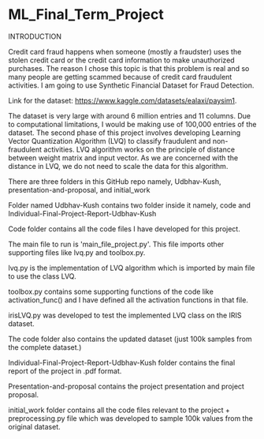# ML_Final_Term_Project

INTRODUCTION

Credit card fraud happens when someone (mostly a fraudster) uses the stolen credit card or the credit card information to make unauthorized purchases. The reason I chose this topic is that this problem is real and so many people are getting scammed because of credit card fraudulent activities. I am going to use Synthetic Financial Dataset for Fraud Detection.

Link for the dataset: https://www.kaggle.com/datasets/ealaxi/paysim1.

The dataset is very large with around 6 million entries and 11 columns. Due to computational limitations, I would be making use of 100,000 entries of the dataset.
The second phase of this project involves developing Learning Vector Quantization Algorithm (LVQ) to classify fraudulent and non-fraudulent activities. LVQ algorithm works on the principle of distance between weight matrix and input vector. As we are concerned with the distance in LVQ, we do not need to scale the data for this algorithm.

There are three folders in this GitHub repo namely, Udbhav-Kush, presentation-and-proposal, and initial_work

Folder named Udbhav-Kush contains two folder inside it namely, code and Individual-Final-Project-Report-Udbhav-Kush

Code folder contains all the code files I have developed for this project.

The main file to run is 'main_file_project.py'. This file imports other supporting files like lvq.py and toolbox.py.

lvq.py is the implementation of LVQ algorithm which is imported by main file to use the class LVQ.

toolbox.py contains some supporting functions of the code like activation_func() and I have defined all the activation functions in that file.

irisLVQ.py was developed to test the implemented LVQ class on the IRIS dataset.

The code folder also contains the updated dataset (just 100k samples from the complete dataset.)

Individual-Final-Project-Report-Udbhav-Kush folder contains the final report of the project in .pdf format.

Presentation-and-proposal contains the project presentation and project proposal.

initial_work folder contains all the code files relevant to the project + preprocessing.py file which was developed to sample 100k values from the original dataset.




